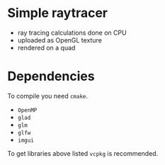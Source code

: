 # Simple raytracer
- ray tracing calculations done on CPU
- uploaded as OpenGL texture
- rendered on a quad

# Dependencies
To compile you need `cmake`.
- `OpenMP`
- `glad`
- `glm`
- `glfw`
- `imgui`

To get libraries above listed `vcpkg` is recommended.